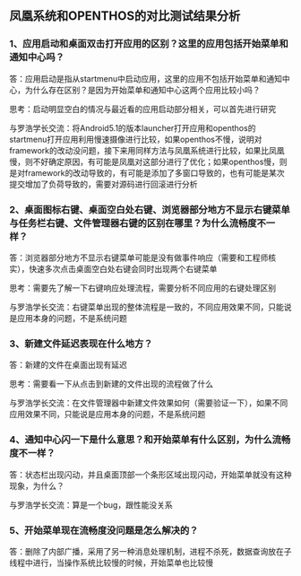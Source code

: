 ## 凤凰系统和OPENTHOS的对比测试结果分析

### 1、应用启动和桌面双击打开应用的区别？这里的应用包括开始菜单和通知中心吗？

答：应用启动是指从startmenu中启动应用，这里的应用不包括开始菜单和通知中心，为什么存在区别？是因为开始菜单和通知中心这两个应用比较小吗？

思考：启动明显空白的情况与最近看的应用启动部分相关，可以首先进行研究

与罗浩学长交流：将Android5.1的版本launcher打开应用和openthos的startmenu打开应用利用慢速摄像进行比较，如果openthos不慢，说明对framework的改动没问题，接下来用同样方法与凤凰系统进行比较，如果比凤凰慢，则不好确定原因，有可能是凤凰对这部分进行了优化；如果openthos慢，则是对framework的改动导致的，有可能是添加了多窗口导致的，也有可能是某次提交增加了负荷导致的，需要对源码进行回滚进行分析

### 2、桌面图标右键、桌面空白处右键、浏览器部分地方不显示右键菜单与任务栏右键、文件管理器右键的区别在哪里？为什么流畅度不一样？

答：浏览器部分地方不显示右键菜单可能是没有做事件响应（需要和工程师核实），快速多次点击桌面空白处右键会同时出现两个右键菜单

思考：需要先了解一下右键响应处理流程，需要分析不同应用的右键处理区别

与罗浩学长交流：右键菜单出现的整体流程是一致的，不同应用效果不同，只能说是应用本身的问题，不是系统问题

### 3、新建文件延迟表现在什么地方？

答：新建的文件在桌面出现有延迟

思考：需要看一下从点击到新建的文件出现的流程做了什么

与罗浩学长交流：在文件管理器中新建文件效果如何（需要验证一下），如果不同应用效果不同，只能说是应用本身的问题，不是系统问题

### 4、通知中心闪一下是什么意思？和开始菜单有什么区别，为什么流畅度不一样？

答：状态栏出现闪动，并且桌面顶部一个条形区域出现闪动，开始菜单就没有这种现象，为什么？

与罗浩学长交流：算是一个bug，跟性能没关系

### 5、开始菜单现在流畅度没问题是怎么解决的？

答：删除了内部广播，采用了另一种消息处理机制，进程不杀死，数据查询放在子线程中进行，当操作系统比较慢的时候，开始菜单也比较慢
